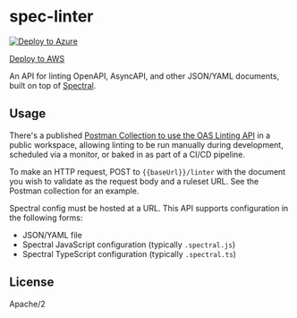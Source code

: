 # spec-linter

[![Deploy to Azure](https://aka.ms/deploytoazurebutton)](https://portal.azure.com/#create/Microsoft.Template/uri/https%3A%2F%2Fraw.githubusercontent.com%2Fpostman-open-technologies%2Fopenapi-linter%2Fmain%2Fdeployments%2Fazure-functions%2Ftemplate.json)

[Deploy to AWS](https://us-east-2.console.aws.amazon.com/cloudformation/home?region=us-east-2#/stacks/create/template?stackName=spec-linter-api&templateURL=https://public-spec-linter-api.s3.us-east-2.amazonaws.com/template.json)

An API for linting OpenAPI, AsyncAPI, and other JSON/YAML documents, built on top of [Spectral](https://github.com/stoplightio/spectral).

## Usage

There's a published [Postman Collection to use the OAS Linting API](https://postman.postman.co/workspace/OpenAPI-Linting~f8227475-4001-406c-b048-78ab9035ae1d/documentation/12959542-93cd90de-9f3c-4ed0-9c57-cc5a7712cf19) in a public workspace, allowing linting to be run manually during development, scheduled via a monitor, or baked in as part of a CI/CD pipeline.

To make an HTTP request, POST to `{{baseUrl}}/linter` with the document you wish to validate as the request body and a ruleset URL. See the Postman collection for an example.

Spectral config must be hosted at a URL. This API supports configuration in the following forms:

- JSON/YAML file
- Spectral JavaScript configuration (typically `.spectral.js`)
- Spectral TypeScript configuration (typically `.spectral.ts`)

## License

Apache/2
